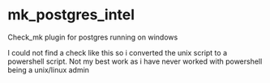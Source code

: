 # mk_postgres_intel
Check_mk plugin for postgres running on windows

I could not find a check like this so i converted the unix script to a powershell script. Not my best work as i have never worked with powershell being a unix/linux admin

